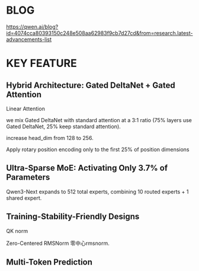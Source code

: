 # BLOG 
https://qwen.ai/blog?id=4074cca80393150c248e508aa62983f9cb7d27cd&from=research.latest-advancements-list

# KEY FEATURE
## Hybrid Architecture: Gated DeltaNet + Gated Attention
Linear Attention

we mix Gated DeltaNet with standard attention at a 3:1 ratio (75% layers use Gated DeltaNet, 25% keep standard attention).

increase head_dim from 128 to 256.

Apply rotary position encoding only to the first 25% of position dimensions

## Ultra-Sparse MoE: Activating Only 3.7% of Parameters
Qwen3-Next expands to 512 total experts, combining 10 routed experts + 1 shared expert.

## Training-Stability-Friendly Designs
QK norm

Zero-Centered RMSNorm 零中心rmsnorm.

## Multi-Token Prediction
